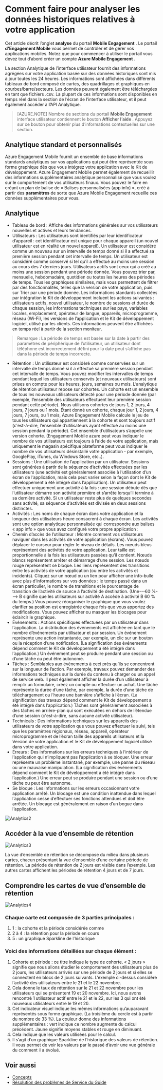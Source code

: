 <properties
   pageTitle="Interface utilisateur de Azure Engagement Mobile - Analytique"
   description="Apprenez à analyser les données historiques relatives à votre application à l’aide d’Azure Mobile Engagement"
   services="mobile-engagement"
   documentationCenter=""
   authors="piyushjo"
   manager="dwrede"
   editor=""/>

<tags
   ms.service="mobile-engagement"
   ms.devlang="na"
   ms.topic="article"
   ms.tgt_pltfrm="mobile-multiple"
   ms.workload="mobile"
   ms.date="08/19/2016"
   ms.author="piyushjo"/>

# <a name="how-to-analyze-historical-data-about-your-application"></a>Comment faire pour analyser les données historiques relatives à votre application

Cet article décrit l’onglet **analyse** du portail **Mobile Engagement** . Le portail **d’Engagement Mobile** vous permet de contrôler et de gérer vos applications mobiles. Notez que pour commencer à utiliser le portail vous devez tout d’abord créer un compte **Azure Mobile Engagement** .


La section Analytique de l’interface utilisateur fournit des informations agrégées sur votre application basée sur des données historiques sont mis à jour toutes les 24 heures. Les informations sont affichées dans différents tableaux de bord composé de cartes, des quadrillages et graphiques en courbes/barre/secteurs. Les données peuvent également être téléchargées en tant que fichiers .csv. La plupart de ces informations sont disponibles en temps réel dans la section de l’écran de l’interface utilisateur, et il peut également accéder à l’API Analytique.

>[AZURE.NOTE] Nombre de sections du portail **Mobile Engagement** interface utilisateur contiennent le bouton **Afficher l’aide** . Appuyez sur ce bouton pour obtenir plus d’informations contextuelles sur une section.

## <a name="standard-and-custom-analytics"></a>Analytique standard et personnalisés

Azure Engagement Mobile fournit un ensemble de base informations standards analytiques sur vos applications qui peut être représentée sous forme graphique dès que vous intégrez votre application avec le Kit de développement. Azure Engagement Mobile permet également de recueillir des informations supplémentaires analytique personnalisé que vous voulez sur le comportement de vos utilisateurs finaux. Vous pouvez le faire en créant un plan de balise de « Balises personnalisées (app info) », créé à partir des **paramètres** de sorte que Azure Mobile Engagement recueille ces données supplémentaires pour vous.



## <a name="analytics"></a>Analytique
- Tableau de bord : Affiche des informations générales sur vos utilisateurs nouvelles et actives et leurs tendances.
- Utilisateurs : Les utilisateurs sont identifiés par leur identificateur d’appareil : cet identificateur est unique pour chaque appareil (un nouvel utilisateur est en réalité un nouvel appareil). Un utilisateur est considéré comme un nouveau sur un intervalle de temps donné si il a effectué sa première session pendant cet intervalle de temps. Un utilisateur est considéré comme conservé si tel qu’il a effectué au moins une session au cours des 7 derniers jours. Utilisateurs actifs sont ceux qui a créé au moins une session pendant une période donnée. Vous pouvez trier par, mensuelle, hebdomadaire, quotidien ou toutes les heures des périodes de temps. Tous les graphiques similaires, mais vous permettent de filtrer par des fonctionnalités, telles que la version de votre application, puis sur Trier par une période donnée. Les informations standards collectées par intégration le Kit de développement incluent les actions suivantes : utilisateurs actifs, nouvel utilisateur, le nombre de sessions et durée de chaque session, les informations techniques sur les pays, variables locales, emplacement, opérateur de langue, appareils, microprogramme, réseau (Wi-Fi), les versions de l’application et le Kit de développement logiciel, utilisé par les clients. Ces informations peuvent être affichées en temps réel à partir de la section moniteur.

> Remarque : La période de temps est basée sur la date à partir des paramètres de périphérique de l’utilisateur, un utilisateur dont téléphone est incorrectement défini pour la date peut s’affiche pas dans la période de temps incorrecte.

- Rétention : Un utilisateur est considéré comme conservées sur un intervalle de temps donné si il a effectué sa première session pendant cet intervalle de temps. Vous pouvez modifier les intervalles de temps pendant lequel les utilisateurs conservés (et nouveaux utilisateurs) sont prises en compte pour les heures, jours, semaines ou mois. L’analytique de rétention utilisateur repose sur cohortes. Un cohorte est un ensemble de tous les nouveaux utilisateurs détecté pour une période donnée (par exemple, l’ensemble des utilisateurs effectuent leur première session pendant cette période). Nous utilisons cohortes de jours 1, 2 jours, 4 jours, 7 jours ou 1 mois. Étant donné un cohorte, chaque jour 1, 2 jours, 4 jours, 7 jours, ou 1 mois, Azure Engagement Mobile calcule le jeu de tous les utilisateurs qui appartiennent à la cohorte et sont toujours actif (c'est-à-dire, l’ensemble d’utilisateurs ayant effectué au moins une session pendant la période). Cet ensemble d’utilisateurs s’appelle une version cohorte. (Engagement Mobile azure peut vous indiquer le nombre de vos utilisateurs est toujours à l’aide de votre application, mais uniquement le magasin spécifique plateforme peut vous indiquer le nombre de vos utilisateurs désinstallé votre application - par exemple, GooglePlay, iTunes, du Windows Store, etc..).
- Sessions : Une utilisation de l’application par un utilisateur. Sessions sont générées à partir de la séquence d’activités effectuées par les utilisateurs (une activité est généralement associée à l’utilisation d’un écran de l’application, mais cela peut varier selon la façon dont le Kit de développement a été intégré dans l’application). Un utilisateur peut effectuer uniquement une activité à la fois : une session débute dès que l’utilisateur démarre son activité première et s’arrête lorsqu’il termine à sa dernière activité. Si un utilisateur reste plus de quelques secondes sans activité, sa séquence d’activités est divisée en deux sessions distinctes.
- Activités : Les noms de chaque écran dans votre application et la longueur des utilisateurs heure consacrent à chaque écran. Les activités sont une option analytique personnalisée qui correspondre aux balises « app info » que vous avez configuré votre propre application :
- Chemin d’accès de l’utilisateur : Montre comment vos utilisateurs naviguer dans les activités de votre application (écrans). Vous pouvez déplacer le curseur pour régler le niveau de détails. Les nœuds bleus représentent des activités de votre application. Leur taille est proportionnelle à la fois les utilisateurs passées qu’il contient. Nœuds blancs représentent arrêter et démarrage d’une session. Les nœuds rouge représentent se bloque. Les liens représentent des transitions entre les activités de votre application (ou entre les activités et incidents). Cliquez sur un nœud ou un lien pour afficher une info-bulle avec plus d’informations sur vos données : le temps passé dans un écran particulier, le nombre de transitions et le pourcentage de transition de l’activité de source à l’activité de destination. (Une---60 %---> B signifie que les utilisateurs sur activité A accède à activité B 60 % du temps.) Vous pouvez réorganiser le graphique que vous voulez clarifier sa position est enregistrée chaque fois que vous apportez des modifications. Vous pouvez afficher ou masquer les blocages pour éclaircir le graphique.
- Événements : Actions spécifiques effectuées par un utilisateur dans l’application. La distribution des événements est affichée en tant que le nombre d’événements par utilisateur et par session. Un événement représente une action instantanée, par exemple, un clic sur un bouton ou la réception d’une notification. (La signification des événements dépend comment le Kit de développement a été intégré dans l’application.) Un événement peut se produire pendant une session ou d’une tâche ou peut être autonome.
- Tâches : Semblables aux événements à ceci près qu’ils se concentrent sur la longueur de l’action. Par exemple, travaux pouvez demander des informations techniques sur la durée du contenu à charger ou un appel de service web. Il peut également afficher la durée d’un utilisateur à remplir un formulaire, créez un compte ou effectuer un achat. Une tâche représente la durée d’une tâche, par exemple, la durée d’une tâche de téléchargement ou l’heure une bannière s’affiche à l’écran. (La signification des travaux dépend comment le Kit de développement a été intégré dans l’application.) Tâches sont généralement associées à des tâches en arrière-plan qui sont exécutées en dehors de l’étendue d’une session (c'est-à-dire, sans aucune activité utilisateur).
- Technicals : Des informations techniques sur les appareils des utilisateurs de votre application que vous pouvez effectuer le suivi, tels que les paramètres régionaux, réseau, appareil, opérateur microprogramme et de l’écran taille des appareils utilisateurs et la Version de votre application et le Kit de développement logiciel utilisé dans votre application.
- Erreurs : Des informations sur les erreurs techniques à l’intérieur de l’application qui n’impliquent pas l’application à se bloquer. Une erreur représente un problème instantané, par exemple, une panne du réseau ou une mauvaise manipulation. (La signification des événements dépend comment le Kit de développement a été intégré dans l’application.) Une erreur peut se produire pendant une session ou d’une tâche ou peut être autonome.
- Se bloque : Les informations sur les erreurs occasionnant votre application arrêté. Un blocage est une condition inattendue dans lequel l’application cesse d’effectuer ses fonctions attendues et doit être arrêtée. Un blocage est généralement en raison d’un bogue dans l’application.

![Analytics2][11]

## <a name="accessing-the-retention-overview"></a>Accéder à la vue d’ensemble de rétention
![Analytics3][12]

La vue d’ensemble de rétention se décompose du milieu dans plusieurs cartes, chacun présentant la vue d’ensemble d’une certaine période de rétention. La période de rétention de 2 jours est visible dans l’exemple. Les autres cartes affichent les périodes de rétention 4 jours et de 7 jours.

## <a name="understanding-the-retention-overview-cards"></a>Comprendre les cartes de vue d’ensemble de rétention
![Analytics4][13]

### <a name="each-card-is-composed-of-3-main-parts"></a>Chaque carte est composée de 3 parties principales :
1. 1 : la cohorte et la période considérée comme
2. 2 à 4 : la rétention pour la période en cours
3. 5 : un graphique Sparkline de l’historique

### <a name="here-is-detailed-information-about-each-element"></a>Voici des informations détaillées sur chaque élément :
1.    Cohorte et période : ce titre indique le type de cohorte. « 2 jours » signifie que nous allons étudier le comportement des utilisateurs plus de 2 jours, les utilisateurs arrivés sur une période de 2 jours et si elles se connectent en blocs de 2 jours suivants. L’exemple ci-dessus considère l’activité des utilisateurs entre le 21 et le 22 novembre.
2.    Cela donne le taux de rétention sur le 21 et 22 novembre pour les utilisateurs qui se présentent 19 et 20 novembre. Ici, nous avons rencontré 1 utilisateur actif entre le 21 et le 22, sur les 3 qui ont été nouveaux utilisateurs entre le 19 et 20.
3.    Cet indicateur visuel indique les mêmes informations qu’auparavant représentés sous forme graphique. (La troisième du cercle est à partir du nombre de 33 %). La couleur donne des informations supplémentaires : vert indique ce nombre augmente du calcul précédent. Jaune signifie moyens stables et rouge en diminuant.
4.    Cela indique que les valeurs utilisées pour le calcul.
5.    Il s’agit d’un graphique Sparkline de l’historique des valeurs de rétention. Il vous permet de voir les valeurs par le passé d’avoir une vue générale du comment il a évolué.


## <a name="see-also"></a>Voir aussi

- [Concepts][Link 6]
- [Résolution des problèmes de Service du Guide][Link 24]

<!--Image references-->
[1]: ./media/mobile-engagement-user-interface-navigation/navigation1.png
[2]: ./media/mobile-engagement-user-interface-home/home1.png
[3]: ./media/mobile-engagement-user-interface-home/home2.png
[4]: ./media/mobile-engagement-user-interface-home/home3.png
[5]: ./media/mobile-engagement-user-interface-home/home4.png
[6]: ./media/mobile-engagement-user-interface-home/home5.png
[7]: ./media/mobile-engagement-user-interface-my-account/myaccount1.png
[8]: ./media/mobile-engagement-user-interface-my-account/myaccount2.png
[9]: ./media/mobile-engagement-user-interface-my-account/myaccount3.png
[10]: ./media/mobile-engagement-user-interface-analytics/analytics1.png
[11]: ./media/mobile-engagement-user-interface-analytics/analytics2.png
[12]: ./media/mobile-engagement-user-interface-analytics/analytics3.png
[13]: ./media/mobile-engagement-user-interface-analytics/analytics4.png
[14]: ./media/mobile-engagement-user-interface-monitor/monitor1.png
[15]: ./media/mobile-engagement-user-interface-monitor/monitor2.png
[16]: ./media/mobile-engagement-user-interface-monitor/monitor3.png
[17]: ./media/mobile-engagement-user-interface-monitor/monitor4.png
[18]: ./media/mobile-engagement-user-interface-reach/reach1.png
[19]: ./media/mobile-engagement-user-interface-reach/reach2.png
[20]: ./media/mobile-engagement-user-interface-reach-campaign/Reach-Campaign1.png
[21]: ./media/mobile-engagement-user-interface-reach-campaign/Reach-Campaign2.png
[22]: ./media/mobile-engagement-user-interface-reach-campaign/Reach-Campaign3.png
[23]: ./media/mobile-engagement-user-interface-reach-campaign/Reach-Campaign4.png
[24]: ./media/mobile-engagement-user-interface-reach-campaign/Reach-Campaign5.png
[25]: ./media/mobile-engagement-user-interface-reach-campaign/Reach-Campaign6.png
[26]: ./media/mobile-engagement-user-interface-reach-campaign/Reach-Campaign7.png
[27]: ./media/mobile-engagement-user-interface-reach-campaign/Reach-Campaign8.png
[28]: ./media/mobile-engagement-user-interface-reach-campaign/Reach-Campaign9.png
[29]: ./media/mobile-engagement-user-interface-reach-criterion/Reach-Criterion1.png
[30]: ./media/mobile-engagement-user-interface-reach-content/Reach-Content1.png
[31]: ./media/mobile-engagement-user-interface-reach-content/Reach-Content2.png
[32]: ./media/mobile-engagement-user-interface-reach-content/Reach-Content3.png
[33]: ./media/mobile-engagement-user-interface-reach-content/Reach-Content4.png
[34]: ./media/mobile-engagement-user-interface-dashboard/dashboard1.png
[35]: ./media/mobile-engagement-user-interface-segments/segments1.png
[36]: ./media/mobile-engagement-user-interface-segments/segments2.png
[37]: ./media/mobile-engagement-user-interface-segments/segments3.png
[38]: ./media/mobile-engagement-user-interface-segments/segments4.png
[39]: ./media/mobile-engagement-user-interface-segments/segments5.png
[40]: ./media/mobile-engagement-user-interface-segments/segments6.png
[41]: ./media/mobile-engagement-user-interface-segments/segments7.png
[42]: ./media/mobile-engagement-user-interface-segments/segments8.png
[43]: ./media/mobile-engagement-user-interface-segments/segments9.png
[44]: ./media/mobile-engagement-user-interface-segments/segments10.png
[45]: ./media/mobile-engagement-user-interface-segments/segments11.png
[46]: ./media/mobile-engagement-user-interface-settings/settings1.png
[47]: ./media/mobile-engagement-user-interface-settings/settings2.png
[48]: ./media/mobile-engagement-user-interface-settings/settings3.png
[49]: ./media/mobile-engagement-user-interface-settings/settings4.png
[50]: ./media/mobile-engagement-user-interface-settings/settings5.png
[51]: ./media/mobile-engagement-user-interface-settings/settings6.png
[52]: ./media/mobile-engagement-user-interface-settings/settings7.png
[53]: ./media/mobile-engagement-user-interface-settings/settings8.png
[54]: ./media/mobile-engagement-user-interface-settings/settings9.png
[55]: ./media/mobile-engagement-user-interface-settings/settings10.png
[56]: ./media/mobile-engagement-user-interface-settings/settings11.png
[57]: ./media/mobile-engagement-user-interface-settings/settings12.png
[58]: ./media/mobile-engagement-user-interface-settings/settings13.png

<!--Link references-->
[Link 1]: mobile-engagement-user-interface.md
[Link 2]: mobile-engagement-troubleshooting-guide.md
[Link 3]: mobile-engagement-how-tos.md
[Link 4]: http://go.microsoft.com/fwlink/?LinkID=525553
[Link 5]: http://go.microsoft.com/fwlink/?LinkID=525554
[Link 6]: http://go.microsoft.com/fwlink/?LinkId=525555
[Link 7]: https://account.windowsazure.com/PreviewFeatures
[Link 8]: https://social.msdn.microsoft.com/Forums/azure/home?forum=azuremobileengagement
[Link 9]: http://azure.microsoft.com/services/mobile-engagement/
[Link 10]: http://azure.microsoft.com/documentation/services/mobile-engagement/
[Link 11]: http://azure.microsoft.com/pricing/details/mobile-engagement/
[Link 12]: mobile-engagement-user-interface-navigation.md
[Link 13]: mobile-engagement-user-interface-home.md
[Link 14]: mobile-engagement-user-interface-my-account.md
[Link 15]: mobile-engagement-user-interface-analytics.md
[Link 16]: mobile-engagement-user-interface-monitor.md
[Link 17]: mobile-engagement-user-interface-reach.md
[Link 18]: mobile-engagement-user-interface-segments.md
[Link 19]: mobile-engagement-user-interface-dashboard.md
[Link 20]: mobile-engagement-user-interface-settings.md
[Link 21]: mobile-engagement-troubleshooting-guide-analytics.md
[Link 22]: mobile-engagement-troubleshooting-guide-apis.md
[Link 23]: mobile-engagement-troubleshooting-guide-push-reach.md
[Link 24]: mobile-engagement-troubleshooting-guide-service.md
[Link 25]: mobile-engagement-troubleshooting-guide-sdk.md
[Link 26]: mobile-engagement-troubleshooting-guide-sr-info.md
[Link 27]: ../mobile-engagement-how-tos-first-push.md
[Link 28]: ../mobile-engagement-how-tos-test-campaign.md
[Link 29]: ../mobile-engagement-how-tos-personalize-push.md
[Link 30]: ../mobile-engagement-how-tos-differentiate-push.md
[Link 31]: ../mobile-engagement-how-tos-schedule-campaign.md
[Link 32]: ../mobile-engagement-how-tos-text-view.md
[Link 33]: ../mobile-engagement-how-tos-web-view.md
